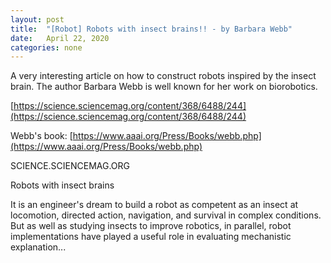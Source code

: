 ```yaml
---
layout: post
title:  "[Robot] Robots with insect brains!! - by Barbara Webb"
date:   April 22, 2020
categories: none
---
```


A very interesting article on how to construct robots inspired by the insect brain. The author Barbara Webb is well known for her work on biorobotics.



[https://science.sciencemag.org/content/368/6488/244](https://science.sciencemag.org/content/368/6488/244)

Webb's book: [https://www.aaai.org/Press/Books/webb.php](https://www.aaai.org/Press/Books/webb.php)






SCIENCE.SCIENCEMAG.ORG

Robots with insect brains

It is an engineer's dream to build a robot as competent as an insect at locomotion, directed action, navigation, and survival in complex conditions. But as well as studying insects to improve robotics, in parallel, robot implementations have played a useful role in evaluating mechanistic explanation...





 

